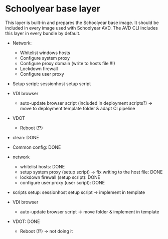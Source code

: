 # Schoolyear base layer

This layer is built-in and prepares the Schoolyear base image.
It should be included in every image used with Schoolyear AVD.
The AVD CLI includes this layer in every bundle by default.

- Network:
  - Whitelist windows hosts
  - Configure system proxy
  - Configure proxy domain (write to hosts file !!!)
  - Lockdown firewall
  - Configure user proxy
- Setup script: sessionhost setup script
- VDI browser
  - auto-update browser script (included in deployment scripts?) -> move to deployment template folder & adapt CI pipeline
- VDOT
  - Reboot (!?)


- clean: DONE
- Common config: DONE
- network
  - whitelist hosts: DONE
  - setup system proxy (setup script) -> fix writing to the host file: DONE
  - lockdown firewall (setup script): DONE
  - configure user proxy (user script): DONE
- scripts setup: sessionhost setup script -> implement in template
- VDI browser
  - auto-update browser script -> move folder & implement in template
- VDOT: DONE
  - Reboot (!?) -> not doing it